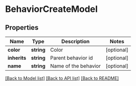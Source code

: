 # BehaviorCreateModel

## Properties
Name | Type | Description | Notes
------------ | ------------- | ------------- | -------------
**color** | **string** | Color | [optional] 
**inherits** | **string** | Parent behavior id | [optional] 
**name** | **string** | Name of the behavior | [optional] 

[[Back to Model list]](../README.md#documentation-for-models) [[Back to API list]](../README.md#documentation-for-api-endpoints) [[Back to README]](../README.md)


